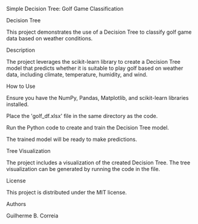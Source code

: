Simple Decision Tree: Golf Game Classification

Decision Tree

This project demonstrates the use of a Decision Tree to classify golf game data based on weather conditions.

Description

The project leverages the scikit-learn library to create a Decision Tree model that predicts whether it is suitable to play golf based on weather data, including climate, temperature, humidity, and wind.

How to Use

Ensure you have the NumPy, Pandas, Matplotlib, and scikit-learn libraries installed.

Place the 'golf_df.xlsx' file in the same directory as the code.

Run the Python code to create and train the Decision Tree model.

The trained model will be ready to make predictions.

Tree Visualization

The project includes a visualization of the created Decision Tree. The tree visualization can be generated by running the code in the file.

License

This project is distributed under the MIT license.

Authors

Guilherme B. Correia
